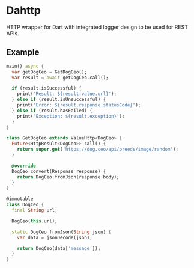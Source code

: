 # Dahttp

HTTP wrapper for Dart with integrated logger design to be used for REST APIs.

## Example

```dart
main() async {
  var getDogCeo = GetDogCeo();
  var result = await getDogCeo.call();

  if (result.isSuccessful) {
    print('Result: ${result.value.url}');
  } else if (result.isUnsuccessful) {
    print('Error: ${result.response.statusCode}');
  } else if (result.hasFailed) {
    print('Exception: ${result.exception}');
  }
}
```

```dart
class GetDogCeo extends ValueHttp<DogCeo> {
  Future<HttpResult<DogCeo>> call() {
    return super.get('https://dog.ceo/api/breeds/image/random');
  }

  @override
  DogCeo convert(Response response) {
    return DogCeo.fromJson(response.body);
  }
}
```

```dart
@immutable
class DogCeo {
  final String url;

  DogCeo(this.url);

  static DogCeo fromJson(String json) {
    var data = jsonDecode(json);

    return DogCeo(data['message']);
  }
}
```
